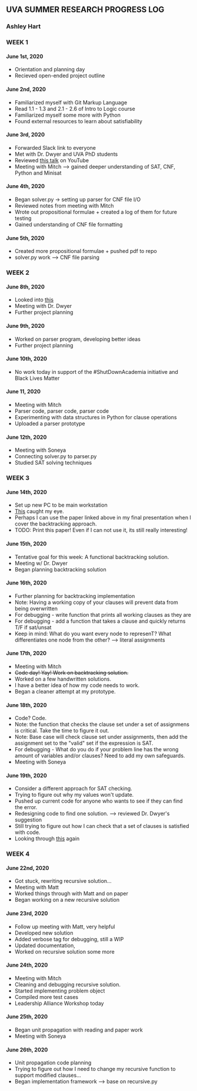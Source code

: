 ## UVA SUMMER RESEARCH PROGRESS LOG
### Ashley Hart

### WEEK 1
#### June 1st, 2020
- Orientation and planning day
- Recieved open-ended project outline

#### June 2nd, 2020
- Familiarized myself with Git Markup Language
- Read 1.1 - 1.3 and 2.1 - 2.6 of Intro to Logic course
- Familiarized myself some more with Python
- Found external resources to learn about satisfiability

#### June 3rd, 2020
- Forwarded Slack link to everyone
- Met with Dr. Dwyer and UVA PhD students
- Reviewed [this talk](https://www.youtube.com/watch?v=d76e4hV1iJY&t) on YouTube
- Meeting with Mitch --> gained deeper understanding of SAT, CNF, Python and Minisat

#### June 4th, 2020
 - Began solver.py -> setting up parser for CNF file I/O
 - Reviewed notes from meeting with Mitch
 - Wrote out propositional formulae + created a log of them for future testing
 - Gained understanding of CNF file formatting
 
#### June 5th, 2020
  - Created more propositional formulae + pushed pdf to repo
  - solver.py work --> CNF file parsing
  
 ### WEEK 2
 #### June 8th, 2020
  - Looked into [this](https://sahandsaba.com/understanding-sat-by-implementing-a-simple-sat-solver-in-python.html)
  - Meeting with Dr. Dwyer
  - Further project planning
  
   #### June 9th, 2020
  - Worked on parser program, developing better ideas
  - Further project planning
  
  #### June 10th, 2020
   - No work today in support of the #ShutDownAcademia initiative and Black Lives Matter
   
  #### June 11, 2020
   - Meeting with Mitch
   - Parser code, parser code, parser code
   - Experimenting with data structures in Python for clause operations
   - Uploaded a parser prototype
   
   #### June 12th, 2020
   - Meeting with Soneya
   - Connecting solver.py to parser.py
   - Studied SAT solving techniques
   
   ### WEEK 3
   #### June 14th, 2020
   - Set up new PC to be main workstation
   - [This](https://www.cs.ubc.ca/~hutter/EARG.shtml/earg/stack/WS06-11-005.pdf) caught my eye.
   - Perhaps I can use the paper linked above in my final presentation when I cover the backtracking approach.
   - TODO: Print this paper! Even if I can not use it, its still really interesting!
   
   #### June 15th, 2020
   - Tentative goal for this week: A functional backtracking solution.
   - Meeting w/ Dr. Dwyer
   - Began planning backtracking solution
   
   #### June 16th, 2020
   - Further planning for backtracking implementation
   - Note: Having a working copy of your clauses will prevent data from being overwritten
   - For debugging - write function that prints all working clauses as they are
   - For debugging - add a function that takes a clause and quickly returns T/F if sat/unsat
   - Keep in mind: What do you want every node to represenT? What differentiates one node from the other? --> literal assignments 
   
   #### June 17th, 2020
   - Meeting with Mitch
   - ~~Code day! Yay! Work on backtracking solution.~~
   - Worked on a few handwritten solutions. 
   - I have a better idea of how my code needs to work. 
   - Began a cleaner attempt at my prototype.

   #### June 18th, 2020
   - Code? Code. 
   - Note: the function that checks the clause set under a set of assignmens is critical. Take the time to figure it out.
   - Note: Base case will check clause set under assignments, then add the assignment set to the "valid" set if the expression is SAT. 
   - For debugging - What do you do if your problem line has the wrong amount of variables and/or clauses? Need to add my own   safeguards.
   - Meeting with Soneya
   
   #### June 19th, 2020 
   - Consider a different approach for SAT checking.
   - Trying to figure out why my values won't update.
   - Pushed up current code for anyone who wants to see if they can find the error.
   - Redesigning code to find one solution. --> reviewed Dr. Dwyer's suggestion 
   - Still trying to figure out how I can check that a set of clauses is satisfied with code.
   - Looking through [this](https://sahandsaba.com/understanding-sat-by-implementing-a-simple-sat-solver-in-python.html) again  
   
   ### WEEK 4
   #### June 22nd, 2020
   - Got stuck, rewriting recursive solution...
   - Meeting with Matt
   - Worked things through with Matt and on paper
   - Began working on a new recursive solution
   
   #### June 23rd, 2020
   - Follow up meeting with Matt, very helpful
   - Developed new solution
   - Added verbose tag for debugging, still a WIP
   - Updated documentation,
   - Worked on recursive solution some more
   
   #### June 24th, 2020
   - Meeting with Mitch
   - Cleaning and debugging recursive solution.
   - Started implementing problem object
   - Compiled more test cases
   - Leadership Alliance Workshop today
   
   #### June 25th, 2020
   - Began unit propagation with reading and paper work
   - Meeting with Soneya
   
   #### June 26th, 2020
   - Unit propagation code planning
   - Trying to figure out how I need to change my recursive function to support modified clauses...
   - Began implementation framework --> base on recursive.py
 
